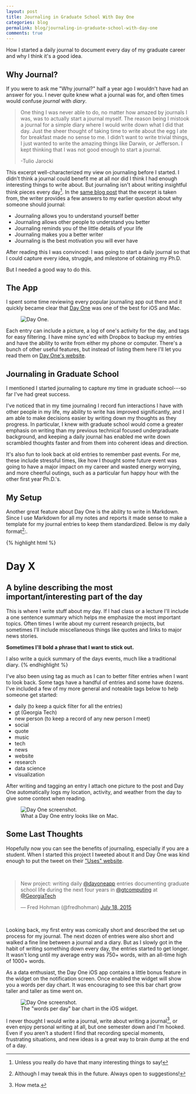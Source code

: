 ```yaml
---
layout: post
title: Journaling in Graduate School With Day One
categories: blog
permalink: blog/journaling-in-graduate-school-with-day-one
comments: true
---
```


How I started a daily journal to document every day of my graduate career and why I think it's a good idea.

<!--more-->

## Why Journal?

If you were to ask me "Why journal?" half a year ago I wouldn't have had an answer for you. I never quite knew what a journal was for, and often times would confuse *journal* with *diary*. 

>One thing I was never able to do, no matter how amazed by journals I was, was to actually start a journal myself. The reason being I mistook a journal for a simple diary where I would write down what I did that day. Just the sheer thought of taking time to write about the egg I ate for breakfast made no sense to me. I didn’t want to write trivial things, I just wanted to write the amazing things like Darwin, or Jefferson. I kept thinking that I was not good enough to start a journal.
>
>-Tulio Jarocki 

This excerpt well-characterized my view on journaling before I started. I didn't think a journal could benefit me at all nor did I think I had enough interesting things to write about. But journaling isn't about writing insightful think pieces every day[^fn-thinkpiece]. In the [same blog post][uses] that the excerpt is taken from, the writer provides a few answers to my earlier question about why someone should journal:

* Journaling allows you to understand yourself better
* Journaling allows other people to understand you better
* Journaling reminds you of the little details of your life
* Journaling makes you a better writer
* Journaling is the best motivation you will ever have

After reading this I was convinced: I was going to start a daily journal so that I could capture every idea, struggle, and milestone of obtaining my Ph.D.

But I needed a good way to do this.

## The App

I spent some time reviewing every popular journaling app out there and it quickly became clear that [Day One][dayone] was one of the best for iOS and Mac. 

<figure>
  <img class="full" src="/images/blog/dayone.png" alt="Day One.">
</figure>

Each entry can include a picture, a log of one's activity for the day, and tags for easy filtering. I have mine sync'ed with Dropbox to backup my entries and have the ability to write from either my phone or computer. There's a bunch of other useful features, but instead of listing them here I'll let you read them on [Day One's website][dayone].

## Journaling in Graduate School

I mentioned I started journaling to capture my time in graduate school---so far I've had great success. 

I've noticed that in my time journaling I record fun interactions I have with other people in my life, my ability to write has improved significantly, and I am able to make decisions easier by writing down my thoughts as they progress. In particular, I knew with graduate school would come a greater emphasis on writing than my previous technical focused undergraduate background, and keeping a daily journal has enabled me write down scrambled thoughts faster and from them into coherent ideas and direction.

It's also fun to look back at old entries to remember past events. For me, these include stressful times, like how I thought some future event was going to have a major impact on my career and wasted energy worrying, and more cheerful outings, such as a particular fun happy hour with the other first year Ph.D.'s.

## My Setup 

Another great feature about Day One is the ability to write in Markdown. Since I use Markdown for all my notes and reports it made sense to make a template for my journal entries to keep them standardized. Below is my daily format[^fn-format]:.

{% highlight html %}
# Day X  
## A byline describing the most important/interesting part of the day

This is where I write stuff about my day. If I had class or a 
lecture I'll include a one sentence summary which helps me 
emphasize the most important topics. Often times I write 
about my current research projects, but sometimes I'll 
include miscellaneous things like quotes and links to 
major news stories.

**Sometimes I'll bold a phrase that I want to stick out.**

I also write a quick summary of the days events, much 
like a traditional diary.
{% endhighlight %}

I've also been using tag as much as I can to better filter entries when I want to look back. Some tags have a handful of entries and some have dozens. I've included a few of my more general and noteable tags below to help someone get started:

* daily (to keep a quick filter for all the entries)
* gt (Georgia Tech)
* new person (to keep a record of any new person I meet)
* social
* quote
* music
* tech
* news
* website
* research
* data science
* visualization

After writing and tagging an entry I attach one picture to the post and Day One automatically logs my location, activity, and weather from the day to give some context when reading.

<figure>
  <img class="full" src="/images/blog/dayone-ss.png" alt="Day One screenshot.">
  <figcaption>What a Day One entry looks like on Mac. </figcaption>
</figure>

## Some Last Thoughts

Hopefully now you can see the benefits of journaling, especially if you are a student. When I started this project I tweeted about it and Day One was kind enough to put the tweet on their ["Uses" website][uses].

&nbsp;

<blockquote class="twitter-tweet tw-align-center" lang="en"><p lang="en" dir="ltr">New project: writing daily <a href="https://twitter.com/dayoneapp">@dayoneapp</a> entries documenting graduate school life during the next four years in <a href="https://twitter.com/gtcomputing">@gtcomputing</a> at <a href="https://twitter.com/GeorgiaTech">@GeorgiaTech</a></p>&mdash; Fred Hohman (@fredhohman) <a href="https://twitter.com/fredhohman/status/622506634649186305">July 18, 2015</a></blockquote> <script async src="//platform.twitter.com/widgets.js" charset="utf-8"></script>

&nbsp;

Looking back, my first entry was comically short and described the set up process for my journal. The next dozen of entries were also short and walked a fine line between a journal and a diary. But as I slowly got in the habit of writing something down every day, the entries started to get longer. It wasn't long until my average entry was 750+ words, with an all-time high of 1000+ words. 

As a data enthusiast, the Day One iOS app contains a little bonus feature in the widget on the notification screen. Once enabled the widget will show you a words per day chart. It was encouraging to see this bar chart grow taller and taller as time went on.

<figure>
  <img class="full" src="/images/blog/dayone-widget.png" alt="Day One screenshot.">
  <figcaption>The "words per day" bar chart in the iOS widget. </figcaption>
</figure>

I never thought I would write a journal, write about writing a journal[^fn-meta], or even enjoy personal writing at all, but one semester down and I'm hooked. Even if you aren't a student I find that recording special moments, frustrating situations, and new ideas is a great way to brain dump at the end of a day. 

[^fn-thinkpiece]: Unless you really do have that many interesting things to say!

[^fn-format]: Although I may tweak this in the future. Always open to suggestions!

[^fn-meta]: How meta.

[dayone]: http://dayoneapp.com "Day One App."
[uses]: http://dayoneapp.com/category/uses/ "Day One Uses."
[why-journal]: http://dayoneapp.com/journal-series/why-to-journal-and-why-day-one/] "Why Journal?"